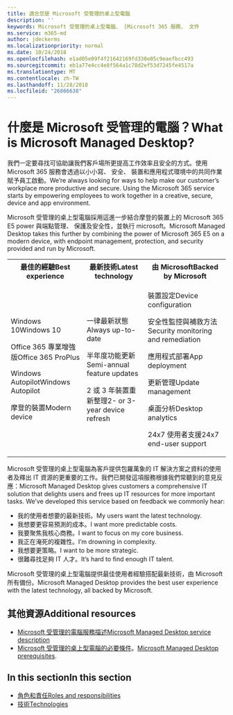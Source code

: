 ```yaml
---
title: 適合您是 Microsoft 受管理的桌上型電腦
description: ''
keywords: Microsoft 受管理的桌上型電腦、 [Microsoft 365 服務、 文件
ms.service: m365-md
author: jdeckerms
ms.localizationpriority: normal
ms.date: 10/24/2018
ms.openlocfilehash: e1ad05e09f4f21642169fd330e05c9eaefbcc493
ms.sourcegitcommit: eb1a77e4cc4e8f564a1c78d2ef53d7245fe4517a
ms.translationtype: MT
ms.contentlocale: zh-TW
ms.lasthandoff: 11/28/2018
ms.locfileid: "26866638"
---
```

# <a name="what-is-microsoft-managed-desktop"></a><span data-ttu-id="45beb-103">什麼是 Microsoft 受管理的電腦？</span><span class="sxs-lookup"><span data-stu-id="45beb-103">What is Microsoft Managed Desktop?</span></span>

<!--from Overview-->

<span data-ttu-id="45beb-p101">我們一定要尋找可協助讓我們客戶場所更提高工作效率且安全的方式。使用 Microsoft 365 服務會透過以小小寫、 安全、 裝置和應用程式環境中的共同作業賦予員工啟動。</span><span class="sxs-lookup"><span data-stu-id="45beb-p101">We’re always looking for ways to help make our customer’s workplace more productive and secure. Using the Microsoft 365 service starts by empowering employees to work together in a creative, secure, device and app environment.</span></span>

<span data-ttu-id="45beb-106">Microsoft 受管理的桌上型電腦採用這進一步結合摩登的裝置上的 Microsoft 365 E5 power 與端點管理、 保護及安全性，並執行 microsoft。</span><span class="sxs-lookup"><span data-stu-id="45beb-106">Microsoft Managed Desktop takes this further by combining the power of Microsoft 365 E5 on a modern device, with endpoint management, protection, and security provided and run by Microsoft.</span></span>


<table>
<tr><th><span data-ttu-id="45beb-107">最佳的經驗</span><span class="sxs-lookup"><span data-stu-id="45beb-107">Best experience</span></span></th><th><span data-ttu-id="45beb-108">最新技術</span><span class="sxs-lookup"><span data-stu-id="45beb-108">Latest technology</span></span></th><th><span data-ttu-id="45beb-109">由 Microsoft</span><span class="sxs-lookup"><span data-stu-id="45beb-109">Backed by Microsoft</span></span></th></tr>
<tr><td><p><span data-ttu-id="45beb-110">Windows 10</span><span class="sxs-lookup"><span data-stu-id="45beb-110">Windows 10</span></span></p><p><span data-ttu-id="45beb-111">Office 365 專業增強版</span><span class="sxs-lookup"><span data-stu-id="45beb-111">Office 365 ProPlus</span></span></p><p></p><p><span data-ttu-id="45beb-112">Windows Autopilot</span><span class="sxs-lookup"><span data-stu-id="45beb-112">Windows Autopilot</span></span></p><p><span data-ttu-id="45beb-113">摩登的裝置</span><span class="sxs-lookup"><span data-stu-id="45beb-113">Modern device</span></span></p></td><td><p><span data-ttu-id="45beb-114">一律最新狀態</span><span class="sxs-lookup"><span data-stu-id="45beb-114">Always up-to-date</span></span></p><p><span data-ttu-id="45beb-115">半年度功能更新</span><span class="sxs-lookup"><span data-stu-id="45beb-115">Semi-annual feature updates</span></span> </p><p><span data-ttu-id="45beb-116">2 或 3 年裝置重新整理</span><span class="sxs-lookup"><span data-stu-id="45beb-116">2- or 3-year device refresh</span></span></p></td><td><p><span data-ttu-id="45beb-117">裝置設定</span><span class="sxs-lookup"><span data-stu-id="45beb-117">Device configuration</span></span></p><p><span data-ttu-id="45beb-118">安全性監控與補救方法</span><span class="sxs-lookup"><span data-stu-id="45beb-118">Security monitoring and remediation</span></span></p><p><span data-ttu-id="45beb-119">應用程式部署</span><span class="sxs-lookup"><span data-stu-id="45beb-119">App deployment</span></span></p><p><span data-ttu-id="45beb-120">更新管理</span><span class="sxs-lookup"><span data-stu-id="45beb-120">Update management</span></span></p><p><span data-ttu-id="45beb-121">桌面分析</span><span class="sxs-lookup"><span data-stu-id="45beb-121">Desktop analytics</span></span></p><p><span data-ttu-id="45beb-122">24x7 使用者支援</span><span class="sxs-lookup"><span data-stu-id="45beb-122">24x7 end-user support</span></span></p></td></tr>
</table>

<span data-ttu-id="45beb-p102">Microsoft 受管理的桌上型電腦為客戶提供包羅萬象的 IT 解決方案之資料的使用者及釋出 IT 資源的更重要的工作。我們已開發這項服務根據我們常聽到的意見反應：</span><span class="sxs-lookup"><span data-stu-id="45beb-p102">Microsoft Managed Desktop gives customers a comprehensive IT solution that delights users and frees up IT resources for more important tasks. We’ve developed this service based on feedback we commonly hear:</span></span>
- <span data-ttu-id="45beb-125">我的使用者想要的最新技術。</span><span class="sxs-lookup"><span data-stu-id="45beb-125">My users want the latest technology.</span></span>
- <span data-ttu-id="45beb-126">我想要更容易預測的成本。</span><span class="sxs-lookup"><span data-stu-id="45beb-126">I want more predictable costs.</span></span>
- <span data-ttu-id="45beb-127">我要聚焦我核心商務。</span><span class="sxs-lookup"><span data-stu-id="45beb-127">I want to focus on my core business.</span></span> 
- <span data-ttu-id="45beb-128">我正在淹死的複雜性。</span><span class="sxs-lookup"><span data-stu-id="45beb-128">I’m drowning in complexity.</span></span> 
- <span data-ttu-id="45beb-129">我想要更策略。</span><span class="sxs-lookup"><span data-stu-id="45beb-129">I want to be more strategic.</span></span> 
- <span data-ttu-id="45beb-130">很難尋找足夠 IT 人才。</span><span class="sxs-lookup"><span data-stu-id="45beb-130">It’s hard to find enough IT talent.</span></span>  

<span data-ttu-id="45beb-131">Microsoft 受管理的桌上型電腦提供最佳使用者經驗搭配最新技術，由 Microsoft 所有備份。</span><span class="sxs-lookup"><span data-stu-id="45beb-131">Microsoft Managed Desktop provides the best user experience with the latest technology, all backed by Microsoft.</span></span> 

## <a name="additional-resources"></a><span data-ttu-id="45beb-132">其他資源</span><span class="sxs-lookup"><span data-stu-id="45beb-132">Additional resources</span></span>
- [<span data-ttu-id="45beb-133">Microsoft 受管理的電腦服務描述</span><span class="sxs-lookup"><span data-stu-id="45beb-133">Microsoft Managed Desktop service description</span></span>](../service-description/index.md)
- <span data-ttu-id="45beb-134">[Microsoft 受管理的桌上型電腦的必要條件](../get-ready/prerequisites.md)。</span><span class="sxs-lookup"><span data-stu-id="45beb-134">[Microsoft Managed Desktop prerequisites](../get-ready/prerequisites.md).</span></span>

<!--When you enroll in Microsoft Managed Desktop, Microsoft provides you with devices that are configured to join your Azure Active Directory tenant. Windows 10, Office 365, and some apps and features associated with [Microsoft 365 Enterprise E5](https://www.microsoft.com/en-us/microsoft-365/compare-all-microsoft-365-plans) are installed (by Microsoft) on your devices. When your employees who are using these devices need help, they contact Microsoft Managed Desktop support (provided by Microsoft) through a custom chat app.--> 

<!--With Microsoft Managed Desktop, you get **software as a service** (Microsoft 365 E5), **Device as a service** (Microsoft Surface devices ready to use), and **IT support as a service** (Help desk and more).--> 
 
## <a name="in-this-section"></a><span data-ttu-id="45beb-135">In this section</span><span class="sxs-lookup"><span data-stu-id="45beb-135">In this section</span></span>
- [<span data-ttu-id="45beb-136">角色和責任</span><span class="sxs-lookup"><span data-stu-id="45beb-136">Roles and responsibilities</span></span>](roles-and-responsibilities.md)
- [<span data-ttu-id="45beb-137">技術</span><span class="sxs-lookup"><span data-stu-id="45beb-137">Technologies</span></span>](technologies.md)
